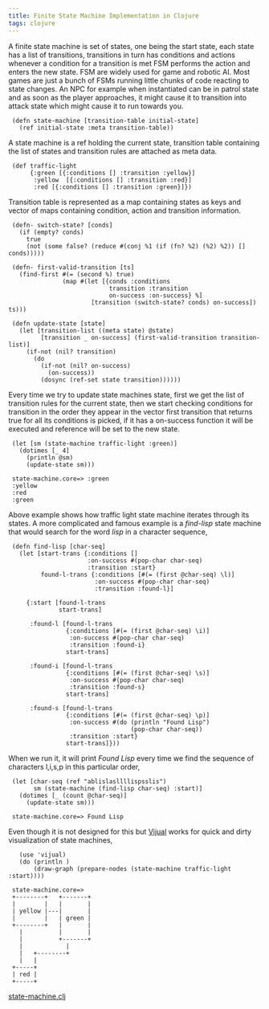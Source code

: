 ```yaml
---
title: Finite State Machine Implementation in Clojure
tags: clojure
---
```


A finite state machine is set of states, one being the start state, each
state has a list of transitions, transitions in turn has conditions and
actions whenever a condition for a transition is met FSM performs the
action and enters the new state. FSM are widely used for game and
robotic AI. Most games are just a bunch of FSMs running little chunks of
code reacting to state changes. An NPC for example when instantiated can
be in patrol state and as soon as the player approaches, it might cause
it to transition into attack state which might cause it to run towards
you.

     (defn state-machine [transition-table initial-state]
       (ref initial-state :meta transition-table))

A state machine is a ref holding the current state, transition table
containing the list of states and transition rules are attached as meta
data.

     (def traffic-light
          {:green [{:conditions [] :transition :yellow}]
           :yellow  [{:conditions [] :transition :red}]
           :red [{:conditions [] :transition :green}]})

Transition table is represented as a map containing states as keys and
vector of maps containing condition, action and transition information.

     (defn- switch-state? [conds]
       (if (empty? conds)
         true
         (not (some false? (reduce #(conj %1 (if (fn? %2) (%2) %2)) [] conds)))))

     (defn- first-valid-transition [ts]
       (find-first #(= (second %) true)
                   (map #(let [{conds :conditions 
                                transition :transition
                                on-success :on-success} %]
                           [transition (switch-state? conds) on-success]) ts)))

     (defn update-state [state]
       (let [transition-list ((meta state) @state)
             [transition _ on-success] (first-valid-transition transition-list)]
         (if-not (nil? transition)
           (do 
             (if-not (nil? on-success)
               (on-success))
             (dosync (ref-set state transition))))))

Every time we try to update state machines state, first we get the list
of transition rules for the current state, then we start checking
conditions for transition in the order they appear in the vector first
transition that returns true for all its conditions is picked, if it has
a on-success function it will be executed and reference will be set to
the new state.

     (let [sm (state-machine traffic-light :green)] 
       (dotimes [_ 4]
         (println @sm)
         (update-state sm)))

     state-machine.core=> :green
     :yellow
     :red
     :green

Above example shows how traffic light state machine iterates through its
states. A more complicated and famous example is a *find-lisp* state
machine that would search for the word *lisp* in a character sequence,

     (defn find-lisp [char-seq]
       (let [start-trans {:conditions []
                          :on-success #(pop-char char-seq)
                          :transition :start}
             found-l-trans {:conditions [#(= (first @char-seq) \l)] 
                            :on-success #(pop-char char-seq)
                            :transition :found-l}]

         {:start [found-l-trans
                  start-trans]

          :found-l [found-l-trans
                    {:conditions [#(= (first @char-seq) \i)] 
                     :on-success #(pop-char char-seq)
                     :transition :found-i}
                    start-trans]

          :found-i [found-l-trans
                    {:conditions [#(= (first @char-seq) \s)] 
                     :on-success #(pop-char char-seq)
                     :transition :found-s}
                    start-trans]

          :found-s [found-l-trans
                    {:conditions [#(= (first @char-seq) \p)] 
                     :on-success #(do (println "Found Lisp")
                                      (pop-char char-seq))
                     :transition :start}
                    start-trans]}))

When we run it, it will print *Found Lisp* every time we find the
sequence of characters l,i,s,p in this particular order,

     (let [char-seq (ref "ablislasllllispsslis")
           sm (state-machine (find-lisp char-seq) :start)] 
       (dotimes [_ (count @char-seq)]
         (update-state sm)))

     state-machine.core=> Found Lisp

Even though it is not designed for this but
[Vijual](http://lisperati.com/vijual/) works for quick and dirty
visualization of state machines,

       (use 'vijual)
       (do (println )
           (draw-graph (prepare-nodes (state-machine traffic-light :start))))

     state-machine.core=> 
     +--------+   +-------+
     |        |   |       |
     | yellow |---|       |
     |        |   | green |
     +--------+   |       |
       |          |       |
       |          +-------+
       |            |
       |   +--------+
       |   |
     +-----+
     | red |
     +-----+

[state-machine.clj](/code/clojure/state-machine.clj)
